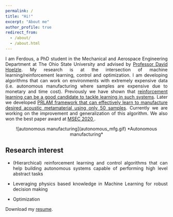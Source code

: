 ```yaml
---
permalink: /
title: "Hi!"
excerpt: "About me"
author_profile: true
redirect_from: 
  - /about/
  - /about.html
---
```

 <p align="justify"> 
I am Ferdous, a PhD student in the Mechanical and Aerospace Engineering Department at The Ohio State University and advised by <a href="https://mae.osu.edu/people/hoelzle.1">Professor David Hoelzle</a>. My research is at the intersection of machine learning/reinforcement learning, control and optimization. I am developing algorithms that can work on environments with extremely expensive data (i.e. autonomous manufacturing where samples are expensive due to monetary and time cost). Previously we have shown that <a href="https://asmedigitalcollection.asme.org/MSEC/proceedings-abstract/MSEC2020/84263/V002T07A009/1095697">reinforcement learning can be a good candidate to tackle learning in such systems</a>. Later we developed <a href=" ">PRLAM framework that can effectively learn to manufacture desired acoustic metamaterial using only 50 samples</a>. Currently we are working on the improvement and generalization of this algorithm. We also won the best paper award at <a href="https://event.asme.org/MSEC-2020"> MSEC 2020 </a>.        
</p> 


<p align="center">
  ![autonomous manufacturing](autonomous_mfg.gif) 
  *Autonomous manufacturing*
</p>

## Research interest 
* <p align="justify"> (Hierarchical) reinforcement learning and control algorithms that can help building autonomous systems capable of performing high level abstract tasks </p>    
* <p align="justify"> Leveraging physics based knowledge in Machine Learning for robust decision making</p>   
* <p align="justify"> Optimization </p>   

Download my [resume](https://github.com/ferdous-alam/ferdous-alam.github.io/blob/master/Ferdous_resume.pdf).
